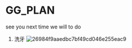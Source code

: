 # GG_PLAN
see you next time we will to do
1. 洗牙
![26984f9aaedbc7bf49cd046e255eac9](https://user-images.githubusercontent.com/12573485/163546391-376a19fe-5773-4359-a86e-9e335cdfd135.jpg)
